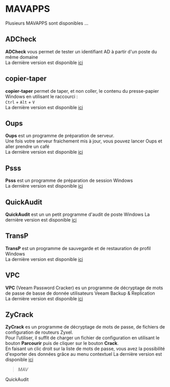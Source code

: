 # MAVAPPS
Plusieurs MAVAPPS sont disponibles ...
## ADCheck
**ADCheck** vous permet de tester un identifiant AD à partir d'un poste du même domaine   
La dernière version est disponible [ici][1]
## copier-taper
**copier-taper** permet de taper, et non coller, le contenu du presse-papier Windows en utilisant le raccourci :   
`Ctrl` + `Alt` + `V`   
La dernière version est disponible [ici][8]
## Oups
**Oups** est un programme de préparation de serveur.   
Une fois votre serveur fraichement mis à jour, vous pouvez lancer Oups et aller prendre un café   
La dernière version est disponible [ici][2]
## Psss
**Psss** est un programme de préparation de session Windows   
La dernière version est disponible [ici][3]
## QuickAudit
**QuickAudit** est un un petit programme d'audit de poste Windows
La dernière version est disponible [ici][7]
## TransP
**TransP** est un programme de sauvegarde et de restauration de profil Windows   
La dernière version est disponible [ici][4]
## VPC
**VPC** (Veeam Password Cracker) es un programme de décryptage de mots de passe de basse de donnée utilisateurs Veeam Backup & Replication   
La dernière version est disponible [ici][5]
## ZyCrack
**ZyCrack** es un programme de décryptage de mots de passe, de fichiers de configuration de routeurs Zyxel.   
Pour l’utiliser, il suffit de charger un fichier de configuration en utilisant le bouton **Parcourir** puis de cliquer sur le bouton **Crack**.   
En faisant un clic droit sur la liste de mots de passe, vous avez la possibilité d'exporter des données grâce au menu contextuel
La dernière version est disponible [ici][6]
>*MAV*

  [1]: https://github.com/tatascorp/mavapps/tree/main/MAVAPPS/ADCheck
  [2]: https://github.com/tatascorp/mavapps/tree/main/MAVAPPS/Oups
  [3]: https://github.com/tatascorp/mavapps/tree/main/MAVAPPS/Psss
  [4]: https://github.com/tatascorp/mavapps/tree/main/MAVAPPS/TransP
  [5]: https://github.com/tatascorp/mavapps/tree/main/MAVAPPS/VPC
  [6]: https://github.com/tatascorp/mavapps/tree/main/MAVAPPS/ZyCrack
  [7]: https://github.com/tatascorp/mavapps/tree/main/MAVAPPS/
  [8]: https://github.com/tatascorp/mavapps/tree/main/copier-taper/
  QuickAudit